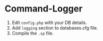 # Command-Logger
1. Edit `config.php` with your DB details.
2. Add `logging` section to databases.cfg file.
3. Compile the `.sp` file.
